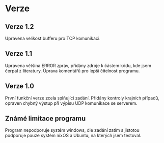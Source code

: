 # Verze
## Verze 1.2
Upravena velikost bufferu pro TCP komunikaci.
## Verze 1.1
Upravena většina ERROR zpráv, přidány zdroje k částem kódu, kde jsem čerpal z literatury. Úprava komentářů pro lepší čitelnost programu.
## Verze 1.0
První funkční verze zcela splňující zadání. Přidány kontroly krajních případů, opraven chybný výstup při výpisu UDP komunikace se serverem.

## Známé limitace programu
Program nepodporuje systém windows, dle zadání zatím s jistotou podporuje pouze systém nixOS a Ubuntu, na kterých jsem testoval.